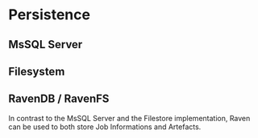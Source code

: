 # Persistence

## MsSQL Server

## Filesystem

## RavenDB / RavenFS
In contrast to the MsSQL Server and the Filestore implementation, Raven can be used to both store Job Informations and Artefacts.

